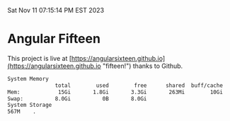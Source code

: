 Sat Nov 11 07:15:14 PM EST 2023

# Angular Fifteen


This project is live at [https://angularsixteen.github.io](https://angularsixteen.github.io "fifteen!") thanks to Github.

```bash
System Memory
               total        used        free      shared  buff/cache   available
Mem:            15Gi       1.8Gi       3.3Gi       263Mi        10Gi        13Gi
Swap:          8.0Gi          0B       8.0Gi
System Storage
567M	.
```
```bash

